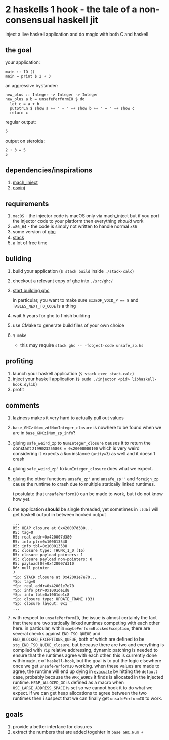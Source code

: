 # 2 haskells 1 hook - the tale of a non-consensual haskell jit

inject a live haskell application and do magic with both C and haskell

## the goal

your application:

    main :: IO ()
    main = print $ 2 + 3

an aggressive bystander:

    new_plus :: Integer -> Integer -> Integer
    new_plus a b = unsafePerformIO $ do
      let c = a + b
      putStrLn $ show a ++ " + " ++ show b ++ " = " ++ show c
      return c

regular output:

    5

output on steroids:

    2 + 3 = 5
    5

## dependencies/inspirations

1. [mach_inject](https://github.com/rentzsch/mach_inject)
2. [osxinj](https://github.com/scen/osxinj)

## requirements

1. `macOS` - the injector code is macOS only via mach_inject but if you port the
   injector code to your platform then everything *should* work
2. `x86_64` - the code is simply not written to handle normal `x86`
3. some version of [ghc](https://www.haskell.org/ghc/)
4. [stack](https://www.stackage.org/)
5. a lot of free time

## buliding

1. build your application (`$ stack build` inside `./stack-calc`)
2. checkout a relevant copy of [ghc](http://git.haskell.org/ghc.git) into
   `./src/ghc/`
3. [start building ghc](https://ghc.haskell.org/trac/ghc/wiki/Building)

   in particular, you want to make sure `SIZEOF_VOID_P == 8` and
   `TABLES_NEXT_TO_CODE` is a thing
4. wait 5 years for ghc to finish building
5. use CMake to generate build files of your own choice
6. `$ make`
   * this may require `stack ghc -- -fobject-code unsafe_zp.hs`

## profiting
1. launch your haskell application (`$ stack exec stack-calc`)
2. inject your haskell application (`$ sudo ./injector <pid>
   libhaskell-hook.dylib`)
3. profit

## comments
1. laziness makes it very hard to actually pull out values
2. `base_GHCziNum_zdfNumInteger_closure` is nowhere to be found when we are in
   `base_GHCziNum_zp_info`?
3. gluing `safe_weird_zp` to `NumInteger_closure` causes it to return the
   constant `2199023255808 = 0x20000000100` which is very weird considering it
   expects a `Num` instance (`arity=3`) as well and it doesn't crash
4. gluing `safe_weird_zp'` to `NumInteger_closure` does what we expect.
5. gluing the other functions `unsafe_zp'` and `unsafe_zp''` and `foreign_zp`
   cause the runtime to crash due to multiple statically linked runtimes.

   i postulate that `unsafePerformIO` can be made to work, but i do not know
   how yet.
6. the application **should** be single threaded, yet sometimes in `lldb` i
   will get haskell output in between hooked output

       ...
       R5: HEAP closure at 0x420007d380...
       R5: tag=0
       R5: real addr=0x420007d380
       R5: info ptr=0x100013548
       R5: info tbl=0x100013538
       R5: closure type: THUNK_1_0 (16)
       R5: closure payload pointers: 1
       R5: closure payload non-pointers: 0
       R5: payload[0]=0x420007d310
       R6: null pointer
       7
       *Sp: STACK closure at 0x42001e7e70...
       *Sp: tag=0
       *Sp: real addr=0x42001e7e70
       *Sp: info ptr=0x1001de1d8
       *Sp: info tbl=0x1001de1c8
       *Sp: closure type: UPDATE_FRAME (33)
       *Sp: closure layout: 0x1
       ...
7. with respect to `unsafePerformIO`, the issue is almost certainly the fact
   that there are two statically linked runtimes competing with each other here.
   in particular, within `maybePerformBlockedException`, there are several
   checks against `END_TSO_QUEUE` and `END_BLOCKED_EXCEPTIONS_QUEUE`, both of
   which are defined to be `stg_END_TSO_QUEUE_closure`, but because there are
   two and everything is compiled with `rip` relative addressing, dynamic
   patching is needed to ensure that the runtimes agree with each other. this
   is currently done within `main.c` of `haskell-hook`, but the goal is to put
   the logic elsewhere once we get `unsafePerformIO` working. when these values
   are made to agree, the runtime will end up dying in
   [`evacuate`](https://github.com/ghc/ghc/blob/ghc-8.4/rts/sm/Evac.c#L518) by
   hitting the `default` case, probably because the `ARR_WORDS` it finds is
   allocated in the injected runtime. `HEAP_ALLOCED_GC` is defined as a macro
   when `USE_LARGE_ADDRESS_SPACE` is set so we cannot hook it to do what we
   expect. if we can get heap allocations to agree between the two runtimes
   then i suspect that we can finally get `unsafePerformIO` to work.

## goals

1. provide a better interface for closures
2. extract the numbers that are added togehter in `base GHC.Num +`
